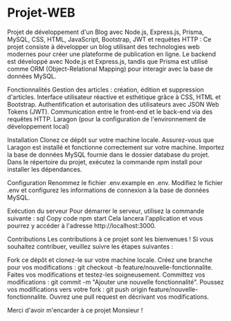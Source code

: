 # Projet-WEB

Projet de développement d'un Blog avec Node.js, Express.js, Prisma, MySQL, CSS, HTML, JavaScript, Bootstrap, JWT et requêtes HTTP :
Ce projet consiste à développer un blog utilisant des technologies web modernes pour créer une plateforme de publication en ligne. 
Le backend est développé avec Node.js et Express.js, tandis que Prisma est utilisé comme ORM (Object-Relational Mapping) pour interagir avec la base de données MySQL.

Fonctionnalités
Gestion des articles : création, édition et suppression d'articles.
Interface utilisateur réactive et esthétique grâce à CSS, HTML et Bootstrap.
Authentification et autorisation des utilisateurs avec JSON Web Tokens (JWT).
Communication entre le front-end et le back-end via des requêtes HTTP.
Laragon (pour la configuration de l'environnement de développement local)

Installation
Clonez ce dépôt sur votre machine locale.
Assurez-vous que Laragon est installé et fonctionne correctement sur votre machine.
Importez la base de données MySQL fournie dans le dossier database du projet.
Dans le répertoire du projet, exécutez la commande npm install pour installer les dépendances.

Configuration
Renommez le fichier .env.example en .env.
Modifiez le fichier .env et configurez les informations de connexion à la base de données MySQL.

Exécution du serveur
Pour démarrer le serveur, utilisez la commande suivante :
sql Copy code npm start
Cela lancera l'application et vous pourrez y accéder à l'adresse http://localhost:3000.

Contributions
Les contributions à ce projet sont les bienvenues ! Si vous souhaitez contribuer, veuillez suivre les étapes suivantes :

Fork ce dépôt et clonez-le sur votre machine locale.
Créez une branche pour vos modifications : git checkout -b feature/nouvelle-fonctionnalite.
Faites vos modifications et testez-les soigneusement.
Committez vos modifications : git commit -m "Ajouter une nouvelle fonctionnalité".
Poussez vos modifications vers votre fork : git push origin feature/nouvelle-fonctionnalite.
Ouvrez une pull request en décrivant vos modifications.

Merci d'avoir m'encarder à ce projet Monsieur !
